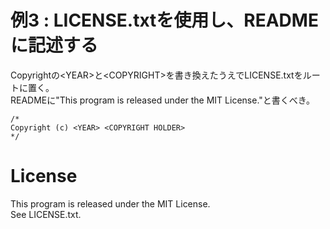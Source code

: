 # 例3 : LICENSE.txtを使用し、READMEに記述する
Copyrightの\<YEAR\>と\<COPYRIGHT\>を書き換えたうえでLICENSE.txtをルートに置く。    
READMEに"This program is released under the MIT License."と書くべき。  
```
/*
Copyright (c) <YEAR> <COPYRIGHT HOLDER>
*/
```
# License
This program is released under the MIT License.  
See LICENSE.txt.
